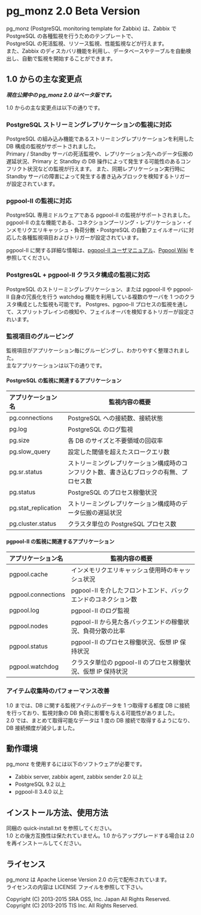 pg_monz 2.0 **Beta Version**
============================
pg_monz (PostgreSQL monitoring template for Zabbix) は、Zabbix で PostgreSQL の各種監視を行うためのテンプレートで、  
PostgreSQL の死活監視、リソース監視、性能監視などが行えます。  
また、Zabbix のディスカバリ機能を利用し、データベースやテーブルを自動検出し、自動で監視を開始することができます。


1.0 からの主な変更点
--------------------
***現在公開中の pg_monz 2.0 はベータ版です。***

1.0 からの主な変更点は以下の通りです。


### PostgreSQL ストリーミングレプリケーションの監視に対応
PostgreSQL の組み込み機能であるストリーミングレプリケーションを利用した DB 構成の監視がサポートされました。  
Primary / Standby サーバの死活監視や、レプリケーション先へのデータ伝搬の遅延状況、Primary と Standby の DB 操作によって発生する可能性のあるコンフリクト状況などの監視が行えます。
また、同期レプリケーション実行時に Standby サーバの障害によって発生する書き込みブロックを検知するトリガーが設定されています。


### pgpool-II の監視に対応
PostgreSQL 専用ミドルウェアである pgpool-II の監視がサポートされました。  
pgpool-II の主な機能である、コネクションプーリング・レプリケーション・インメモリクエリキャッシュ・負荷分散・PostgreSQL の自動フェイルオーバに対応した各種監視項目およびトリガーが設定されています。

pgpool-II に関する詳細な情報は、[pgpool-II ユーザマニュアル](http://www.pgpool.net/mediawiki/jp/index.php/%E3%83%A1%E3%82%A4%E3%83%B3%E3%83%9A%E3%83%BC%E3%82%B8)、[Pgpool Wiki](http://www.pgpool.net/mediawiki/jp/index.php/%E3%83%A1%E3%82%A4%E3%83%B3%E3%83%9A%E3%83%BC%E3%82%B8) を参照してください。


### PostgresQL + pgpool-II クラスタ構成の監視に対応  
PostgreSQL のストリーミングレプリケーション、または pgpool-II や pgpool-II 自身の冗長化を行う watchdog 機能を利用している複数のサーバを 1 つのクラスタ構成とした監視も可能です。
Postgres、pgpoo-II プロセスの監視を通して、スプリットブレインの検知や、フェイルオーバを検知するトリガーが設定されいます。


### 監視項目のグルーピング
監視項目がアプリケーション毎にグルーピングし、わかりやすく整理されました。  
主なアプリケーションは以下の通りです。


#### PostgreSQL の監視に関連するアプリケーション
|アプリケーション名 |監視内容の概要                                                                          |
|:------------------|----------------------------------------------------------------------------------------|
|pg.connections     |PostgreSQL への接続数、接続状態                                                         |
|pg.log             |PostgreSQL のログ監視                                                                   |
|pg.size            |各 DB のサイズと不要領域の回収率                                                        |
|pg.slow_query      |設定した閾値を超えたスロークエリ数                                                      |
|pg.sr.status       |ストリーミングレプリケーション構成時のコンフリクト数、書き込むブロックの有無、プロセス数|
|pg.status          |PostgreSQL のプロセス稼働状況                                                           |
|pg.stat_replication|ストリーミングレプリケーション構成時のデータ伝搬の遅延状況                              |
|pg.cluster.status  |クラスタ単位の PostgreSQL プロセス数                                                    |


#### pgpool-II の監視に関連するアプリケーション
|アプリケーション名 |監視内容の概要                                                                          |
|:------------------|----------------------------------------------------------------------------------------|
|pgpool.cache       |インメモリクエリキャッシュ使用時のキャッシュ状況                                        |
|pgpool.connections |pgpool-II を介したフロントエンド、バックエンドのコネクション数                          |
|pgpool.log         |pgpool-II のログ監視                                                                    |
|pgpool.nodes       |pgpool-II から見た各バックエンドの稼働状況、負荷分散の比率                              |
|pgpool.status      |pgpool-II のプロセス稼働状況、仮想 IP 保持状況                                          |
|pgpool.watchdog    |クラスタ単位の pgpool-II のプロセス稼働状況、仮想 IP 保持状況                           |


### アイテム収集時のパフォーマンス改善
1.0 までは、DB に関する監視アイテムのデータを 1 つ取得する都度 DB に接続を行っており、監視対象の DB 負荷に影響を与える可能性がありました。  
2.0 では、まとめて取得可能なデータは 1 度の DB 接続で取得するようになり、DB 接続頻度が減少しました。


動作環境
--------
pg_monz を使用するには以下のソフトウェアが必要です。

* Zabbix server, zabbix agent, zabbix sender 2.0 以上
* PostgreSQL 9.2 以上
* pgpool-II 3.4.0 以上


インストール方法、使用方法
--------------------------
同梱の quick-install.txt を参照してください。  
1.0 との後方互換性は保たれていません。1.0 からアップグレードする場合は 2.0 を再インストールしてください。


ライセンス
----------
pg_monz は Apache License Version 2.0 の元で配布されています。  
ライセンスの内容は LICENSE ファイルを参照して下さい。

Copyright (C) 2013-2015 SRA OSS, Inc. Japan All Rights Reserved.  
Copyright (C) 2013-2015 TIS Inc. All Rights Reserved.
